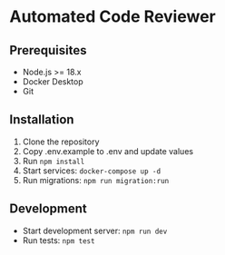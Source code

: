 # Automated Code Reviewer

## Prerequisites
- Node.js >= 18.x
- Docker Desktop
- Git

## Installation
1. Clone the repository
2. Copy .env.example to .env and update values
3. Run `npm install`
4. Start services: `docker-compose up -d`
5. Run migrations: `npm run migration:run`

## Development
- Start development server: `npm run dev`
- Run tests: `npm test`
